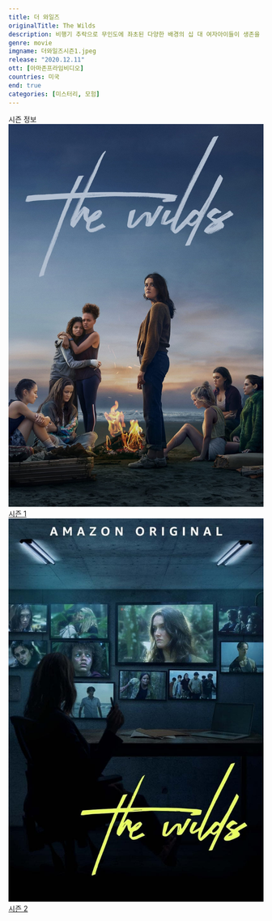```yaml
---
title: 더 와일즈
originalTitle: The Wilds
description: 비행기 추락으로 무인도에 좌초된 다양한 배경의 십 대 여자아이들이 생존을 위해 사투를 벌이게 된다. 이들은 서로에 대해 그리고 각자의 비밀과 과거의 트라우마 등에 대해 알아가면서 충돌하기도 하고 친해지기도 한다. 하지만 이 스릴 넘치는 드라마에 반전이 있는데… 이들은 사고로 섬에 갇힌 게 아니다.
genre: movie
imgname: 더와일즈시즌1.jpeg
release: "2020.12.11"
ott: [아마존프라임비디오]
countries: 미국
end: true
categories: [미스터리, 모험]
---
```


<div class="title bold">시즌 정보</div>

<div class="season-list">
<div class="item">
<a href="https://lesflix.github.io/drama/더와일즈시즌1" ><img src="/poster/더와일즈시즌1.jpeg" alt="더와일즈시즌1 포스터 ">
시즌 1</a>
</div>

<div class="item">
<a href="https://lesflix.github.io/drama/더와일즈시즌2" ><img src="/poster/더와일즈시즌2.jpeg" alt="더와일즈시즌2 포스터 ">
시즌 2</a>
</div>
</div>
